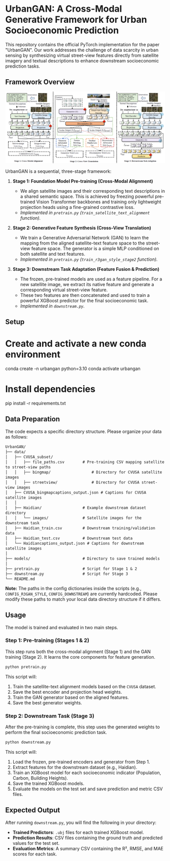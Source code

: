 # UrbanGAN: A Cross-Modal Generative Framework for Urban Socioeconomic Prediction

This repository contains the official PyTorch implementation for the paper "UrbanGAN". Our work addresses the challenge of data scarcity in urban sensing by synthesizing virtual street-view features directly from satellite imagery and textual descriptions to enhance downstream socioeconomic prediction tasks.

## Framework Overview
![Framework Diagram](https://github.com/manleydon/UrbanGAN/blob/main/framework.png)

UrbanGAN is a sequential, three-stage framework:

1.  **Stage 1: Foundation Model Pre-training (Cross-Modal Alignment)**
    * We align satellite images and their corresponding text descriptions in a shared semantic space. This is achieved by freezing powerful pre-trained Vision Transformer backbones and training only lightweight projection heads using a fine-grained contrastive loss.
    * *Implemented in `pretrain.py` (`train_satellite_text_alignment` function).*

2.  **Stage 2: Generative Feature Synthesis (Cross-View Translation)**
    * We train a Generative Adversarial Network (GAN) to learn the mapping from the aligned satellite-text feature space to the street-view feature space. The generator is a simple MLP conditioned on both satellite and text features.
    * *Implemented in `pretrain.py` (`train_r3gan_style_stage2` function).*

3.  **Stage 3: Downstream Task Adaptation (Feature Fusion & Prediction)**
    * The frozen, pre-trained models are used as a feature pipeline. For a new satellite image, we extract its native feature and generate a corresponding virtual street-view feature.
    * These two features are then concatenated and used to train a powerful XGBoost predictor for the final socioeconomic task.
    * *Implemented in `downstream.py`.*

## Setup

# Create and activate a new conda environment
conda create -n urbangan python=3.10
conda activate urbangan

# Install dependencies
pip install -r requirements.txt


## Data Preparation

The code expects a specific directory structure. Please organize your data as follows:

```
UrbanGAN/
├── data/
│   ├── CVUSA_subset/
│   │   ├── file_paths.csv        # Pre-training CSV mapping satellite to street-view paths
│   │   ├── bingmap/                  # Directory for CVUSA satellite images
│   │   ├── streetview/               # Directory for CVUSA street-view images
│   ├── CVUSA_bingmapcaptions_output.json # Captions for CVUSA satellite images
│   │
│   ├── Haidian/                  # Example downstream dataset directory
│   │   └── images/               # Satellite images for the downstream task
│   ├── Haidian_train.csv         # Downstream training/validation data
│   ├── Haidian_test.csv          # Downstream test data
│   └── Haidiancaptions_output.json # Captions for downstream satellite images
│
├── models/                       # Directory to save trained models
│
├── pretrain.py                   # Script for Stage 1 & 2
├── downstream.py                 # Script for Stage 3
└── README.md
```

**Note:** The paths in the config dictionaries inside the scripts (e.g., `CONFIG_R3GAN_STYLE`, `CONFIG_DOWNSTREAM`) are currently hardcoded. Please modify these paths to match your local data directory structure if it differs.

## Usage

The model is trained and evaluated in two main steps.

### Step 1: Pre-training (Stages 1 & 2)

This step runs both the cross-modal alignment (Stage 1) and the GAN training (Stage 2). It learns the core components for feature generation.

```bash
python pretrain.py
```

This script will:
1.  Train the satellite-text alignment models based on the `CVUSA` dataset.
2.  Save the best encoder and projection head weights.
3.  Train the GAN generator based on the aligned features.
4.  Save the best generator weights.

### Step 2: Downstream Task (Stage 3)

After the pre-training is complete, this step uses the generated weights to perform the final socioeconomic prediction task.

```bash
python downstream.py
```

This script will:
1.  Load the frozen, pre-trained encoders and generator from Step 1.
2.  Extract features for the downstream dataset (e.g., Haidian).
3.  Train an XGBoost model for each socioeconomic indicator (Population, Carbon, Building Heights).
4.  Save the trained XGBoost models.
5.  Evaluate the models on the test set and save prediction and metric CSV files.

## Expected Output

After running `downstream.py`, you will find the following in your directory:

* **Trained Predictors**: `.ubj` files for each trained XGBoost model.
* **Prediction Results**: CSV files containing the ground truth and predicted values for the test set.
* **Evaluation Metrics**: A summary CSV containing the R², RMSE, and MAE scores for each task.

